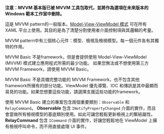﻿**注意：MVVM 基本版已被 MVVM 工具包取代，並將作為選項在未來版本的 Windows 範本工作室中刪除。**

這是 MVVM pattern的一般版本。[Model-View-ViewModel 模式](https://en.wikipedia.org/wiki/Model%E2%80%93view%E2%80%93viewmodel) 可在所有 XAML 平台上使用。其目的是為了清楚分割使用者介面控制項與其邏輯的考量。

MVVM pattern中有三個核心元件：模型、檢視及檢視模型。每一個元件各有其獨特的作用。

MVVM Basic 不是framework，但是會提供使用 Model-View-ViewModel (MVVM) 模式建立應用程式所需的最少功能。
如果您無法或不想使用第三方 MVVM Framework，請使用 MVVM Basic。

MVVM Basic 不是具備完整功能的 MVVM Framework，也不包含其他framework所擁有的部分功能。ViewModel 優先導覽、IOC 和傳訊是其中最顯而易見的功能。如果您想要這些功能，請選擇支援這些功能的framework。

使用 MVVM Basic 建立的專案包含兩個重要類別：`Observable` 和 `RelayCommand`。
**Observable** 包含 `INotifyPropertyChanged` 介面的實作，而且會當做所有檢視模型的基底類別使用。如此可讓您輕鬆更新檢視上的繫結屬性。
**RelayCommand** 包含 `ICommand` 介面的實作，好讓您輕鬆地在 ViewModel 上擁有檢視呼叫命令，而不用直接處理 UI 事件。
